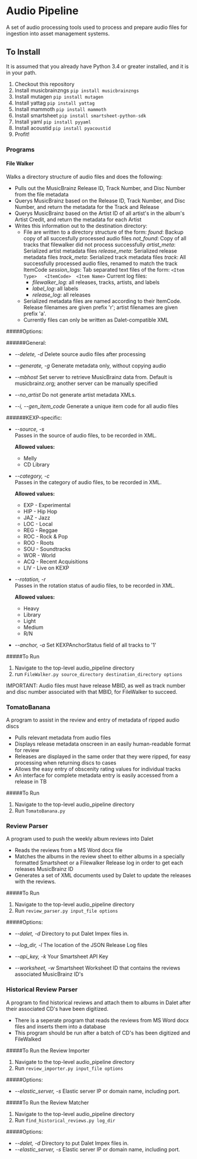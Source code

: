 # Audio Pipeline
A set of audio processing tools used to process and prepare audio files for ingestion into asset management systems.

To Install
-----------
It is assumed that you already have Python 3.4 or greater installed, and it is in your path.

1. Checkout this repository
2. Install musicbrainzngs  `pip install musicbrainzngs`
3. Install mutagen  `pip install mutagen`
4. Install yattag  `pip install yattag`
5. Install mammoth  `pip install mammoth`
6. Install smartsheet  `pip install smartsheet-python-sdk`
7. Install yaml  `pip install pyyaml`
8. Install acoustid `pip install pyacoustid`
8. Profit!

### Programs
#### File Walker
Walks a directory structure of audio files and does the following:
 * Pulls out the MusicBrainz Release ID, Track Number, and Disc Number from the file metadata
 * Querys MusicBrainz based on the Release ID, Track Number, and Disc Number, and return the metadata for the Track and Release
 * Querys MusicBrainz based on the Artist ID of all artist's in the album's Artist Credit, and return the metadata for each Artist
 * Writes this information out to the destination directory:
   * File are written to a directory structure of the form:
     *found*: Backup copy of all succesfully processed audio files
     *not_found*: Copy of all tracks that filewalker did not process successfully
     *artist_meta*: Serialized artist metadata files
     *release_meta*: Serialized release metadata files
     *track_meta*: Serialized track metadata files
     *track*: All successfully processed audio files, renamed to match the track ItemCode
     *session_logs*: Tab separated text files of the form:
      `<Item Type>   <ItemCode>  <Item Name>`
       Current log files:
        * *filewalker_log*: all releases, tracks, artists, and labels
        * *label_log*: all labels
        * *release_log*: all releases
   * Serialized metadata files are named according to their ItemCode. Release filenames are given prefix 'r'; artist filenames are given prefix 'a'.
   * Currently files can only be written as Dalet-compatible XML
   
#####Options:

######General:

  * *--delete, -d*
    Delete source audio files after processing

  * *--generate, -g*
    Generate metadata only, without copying audio

  * *--mbhost*
    Set server to retrieve MusicBrainz data from. Default is musicbrainz.org; another server can be manually specified

  * *--no_artist*
    Do not generate artist metadata XMLs.

  * *--i, --gen_item_code*
    Generate a unique item code for all audio files

######KEXP-specific:

 * *--source, -s*  
    Passes in the source of audio files, to be recorded in XML.

    **Allowed values:**
    
    - Melly  
    - CD Library
      
 * *--category, -c*   
    Passes in the category of audio files, to be recorded in XML.
        
    **Allowed values:**

    - EXP - Experimental  
    - HIP - Hip Hop  
    - JAZ - Jazz  
    - LOC - Local  
    - REG - Reggae  
    - ROC - Rock & Pop  
    - ROO - Roots  
    - SOU - Soundtracks  
    - WOR - World  
    - ACQ - Recent Acquisitions  
    - LIV - Live on KEXP

 * *--rotation, -r*   
    Passes in the rotation status of audio files, to be recorded in XML.  
        
    **Allowed values:**
    
    - Heavy
    - Library  
    - Light  
    - Medium  
    - R/N

  * *--anchor, -a*
    Set KEXPAnchorStatus field of all tracks to '1'
      
#####To Run

1. Navigate to the top-level audio_pipeline directory
2. run `FileWalker.py source_directory destination_directory options`

IMPORTANT: Audio files must have release MBID, as well as track number and disc number associated with that MBID, for FileWalker to succeed. 

   
### TomatoBanana
A program to assist in the review and entry of metadata of ripped audio discs
 * Pulls relevant metadata from audio files
 * Displays release metadata onscreen in an easily human-readable format for review
 * Releases are displayed in the same order that they were ripped, for easy processing when returning discs to cases
 * Allows the easy entry of obscenity rating values for individual tracks
 * An interface for complete metadata entry is easily accessed from a release in TB

#####To Run
1. Navigate to the top-level audio_pipeline directory
2. Run `TomatoBanana.py`

### Review Parser
A program used to push the weekly album reviews into Dalet
 * Reads the reviews from a MS Word docx file
 * Matches the albums in the review sheet to either albums in a specially formatted Smartsheet or a Filewalker Release log in order to get each releases MusicBrainz ID
 * Generates a set of XML documents used by Dalet to update the releases with the reviews.

#####To Run
1. Navigate to the top-level audio_pipeline directory
2. Run `review_parser.py input_file options`

#####Options:
 * *--dalet, -d*
   Directory to put Dalet Impex files in.
   
 * *--log_dir, -l*
   The location of the JSON Release Log files
   
 * *--api_key, -k*
   Your Smartsheet API Key
  
 * *--worksheet, -w*
   Smartsheet Worksheet ID that contains the reviews associated MusicBrainz ID's

### Historical Review Parser
A program to find historical reviews and attach them to albums in Dalet after their associated CD's have been digitized. 
 * There is a seperate program that reads the reviews from MS Word docx files and inserts them into a database
 * This program should be run after a batch of CD's has been digitized and FileWalked
 
#####To Run the Review Importer
1. Navigate to the top-level audio_pipeline directory
2. Run `review_importer.py input_file options`

#####Options:
 * *--elastic_server, -s* 
   Elastic server IP or domain name, including port.
 
#####To Run the Review Matcher 
1. Navigate to the top-level audio_pipeline directory
2. Run `find_historical_reviews.py log_dir`

#####Options:
 * *--dalet, -d*
   Directory to put Dalet Impex files in.
 * *--elastic_server, -s* 
   Elastic server IP or domain name, including port.

